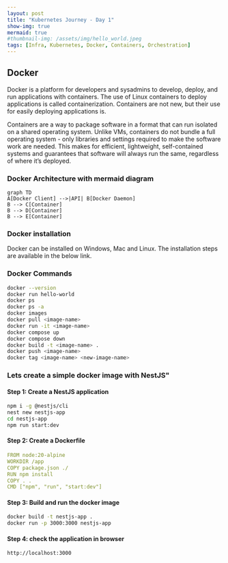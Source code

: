 ```yaml
---
layout: post
title: "Kubernetes Journey - Day 1"
show-img: true
mermaid: true
#thumbnail-img: /assets/img/hello_world.jpeg
tags: [Infra, Kubernetes, Docker, Containers, Orchestration]
---
```



## Docker 

Docker is a platform for developers and sysadmins to develop, deploy, and run applications with containers. The use of Linux containers to deploy applications is called containerization. Containers are not new, but their use for easily deploying applications is.

Containers are a way to package software in a format that can run isolated on a shared operating system. Unlike VMs, containers do not bundle a full operating system - only libraries and settings required to make the software work are needed. This makes for efficient, lightweight, self-contained systems and guarantees that software will always run the same, regardless of where it’s deployed.

### Docker Architecture with mermaid diagram

```mermaid
graph TD
A[Docker Client] -->|API| B[Docker Daemon]
B --> C[Container]
B --> D[Container]
B --> E[Container]
```

### Docker installation

Docker can be installed on Windows, Mac and Linux. The installation steps are available in the below link.

### Docker Commands

```bash
docker --version
docker run hello-world
docker ps
docker ps -a
docker images
docker pull <image-name>
docker run -it <image-name>
docker compose up
docker compose down
docker build -t <image-name> .
docker push <image-name>
docker tag <image-name> <new-image-name>
```

### Lets create a simple docker image with NestJS"

#### Step 1: Create a NestJS application

```bash
npm i -g @nestjs/cli
nest new nestjs-app
cd nestjs-app
npm run start:dev
```

#### Step 2: Create a Dockerfile

```yaml
FROM node:20-alpine
WORKDIR /app
COPY package.json ./
RUN npm install
COPY . .
CMD ["npm", "run", "start:dev"]
```

#### Step 3: Build and run the docker image

```bash
docker build -t nestjs-app .
docker run -p 3000:3000 nestjs-app
```

#### Step 4: check the application in browser

```bash
http://localhost:3000
```

